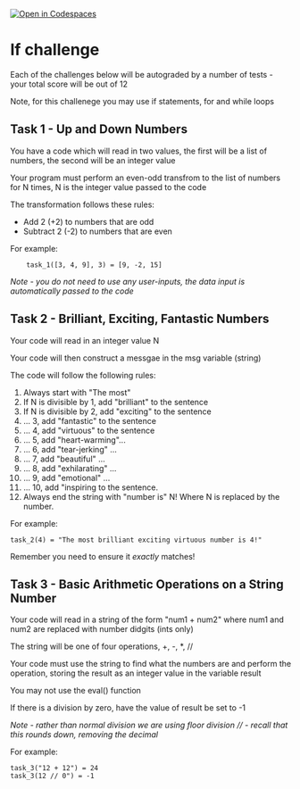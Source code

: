 [![Open in Codespaces](https://classroom.github.com/assets/launch-codespace-2972f46106e565e64193e422d61a12cf1da4916b45550586e14ef0a7c637dd04.svg)](https://classroom.github.com/open-in-codespaces?assignment_repo_id=16141279)
# If challenge

Each of the challenges below will be autograded by a number of tests - your total score will be out of 12

Note, for this challenege you may use if statements, for and while loops

## Task 1 - Up and Down Numbers

You have a code which will read in two values, the first will be a list of numbers, the second will be an integer value

Your program must perform an even-odd transfrom to the list of numbers for N times, N is the integer value passed to the code

The transformation follows these rules:
* Add 2 (+2) to numbers that are odd
* Subtract 2 (-2) to numbers that are even

For example:
```
    task_1([3, 4, 9], 3) = [9, -2, 15]
```

_Note - you do not need to use any user-inputs, the data input is automatically passed to the code_

## Task 2 - Brilliant, Exciting, Fantastic Numbers

Your code will read in an integer value N

Your code will then construct a messgae in the msg variable (string)

The code will follow the following rules:
1. Always start with "The most"
2. If N is divisible by 1, add "brilliant" to the sentence
3. If N is divisible by 2, add "exciting" to the sentence
4. ... 3, add "fantastic" to the sentence
5. ... 4, add "virtuous" to the sentence
6. ... 5, add "heart-warming"...
7. ... 6, add "tear-jerking" ...
8. ... 7, add "beautiful" ...
9. ... 8, add "exhilarating" ...
10. ... 9, add "emotional" ...
11. ... 10, add "inspiring to the sentence.
12. Always end the string with "number is" N! Where N is replaced by the number.

For example:
```
task_2(4) = "The most brilliant exciting virtuous number is 4!"
```

Remember you need to ensure it _exactly_ matches!

## Task 3 - Basic Arithmetic Operations on a String Number

Your code will read in a string of the form "num1 + num2" where num1 and num2 are replaced with number didgits (ints only)

The string will be one of four operations, +, -, *, //

Your code must use the string to find what the numbers are and perform the operation, storing the result as an integer value in the variable result

You may not use the eval() function

If there is a division by zero, have the value of result be set to -1

_Note - rather than normal division we are using floor division // - recall that this rounds down, removing the decimal_

For example:
```
task_3("12 + 12") = 24
task_3(12 // 0") = -1
```
